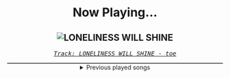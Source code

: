 <div align="center"> 
<h1>Now Playing...</h1>

![LONELINESS WILL SHINE](https://i.scdn.co/image/ab67616d00001e0280f03b5624069fe26418553d)
--
_<samp><a href="https://open.spotify.com/track/4Ieq7cQhnpdvxkRIALTT1D">Track: LONELINESS WILL SHINE - toe</a></samp>_

<div style="border: 1px #4B5054 solid"></div>
<details>
  <summary>
    Previous played songs
  </summary>
  <table>
    <thead>
      <tr>
        <th>
          Artist
        </th>
        <th>
          Song
        </th>
        <th>
          Link
        </th>
      </tr>
    </thead>
    <tbody>
      <tr><td>toe</td><td>LONELINESS WILL SHINE</td><td><a href="https://open.spotify.com/track/4Ieq7cQhnpdvxkRIALTT1D">https://open.spotify.com/track/4Ieq7cQhnpdvxkRIALTT1D</a></td></tr><tr><td>sakanaction</td><td>新宝島</td><td><a href="https://open.spotify.com/track/4a48lWUd64bZgHUDx0GZlj">https://open.spotify.com/track/4a48lWUd64bZgHUDx0GZlj</a></td></tr><tr><td>GLAY</td><td>Kaishin no ichigeki</td><td><a href="https://open.spotify.com/track/0NF0UyJFOydAnkf9P7cSNn">https://open.spotify.com/track/0NF0UyJFOydAnkf9P7cSNn</a></td></tr><tr><td>BLUE ENCOUNT</td><td>gifted</td><td><a href="https://open.spotify.com/track/5Ur9OxROZsfeBn82MRqFNI">https://open.spotify.com/track/5Ur9OxROZsfeBn82MRqFNI</a></td></tr><tr><td>MY FIRST STORY</td><td>夢幻</td><td><a href="https://open.spotify.com/track/2otdcgLtoowuQzlU0Cx827">https://open.spotify.com/track/2otdcgLtoowuQzlU0Cx827</a></td></tr><tr><td>Ichika Nito</td><td>Freak</td><td><a href="https://open.spotify.com/track/74HZxFDC35ZnyNVjpEorSy">https://open.spotify.com/track/74HZxFDC35ZnyNVjpEorSy</a></td></tr><tr><td>Crossfaith</td><td>Warriors</td><td><a href="https://open.spotify.com/track/6SiLb2AJVSRIv7EODUou2d">https://open.spotify.com/track/6SiLb2AJVSRIv7EODUou2d</a></td></tr><tr><td>coldrain</td><td>Vengeance</td><td><a href="https://open.spotify.com/track/1Jz6GFrsgtyVwQtIUiHYMw">https://open.spotify.com/track/1Jz6GFrsgtyVwQtIUiHYMw</a></td></tr><tr><td>Hitsujibungaku</td><td>more than words</td><td><a href="https://open.spotify.com/track/2kXER8pkjxDVQnlagpVJJw">https://open.spotify.com/track/2kXER8pkjxDVQnlagpVJJw</a></td></tr><tr><td>UNISON SQUARE GARDEN</td><td>アナザーワールドエンド</td><td><a href="https://open.spotify.com/track/3XkGAnx7i8OcFTIEcmVOUP">https://open.spotify.com/track/3XkGAnx7i8OcFTIEcmVOUP</a></td></tr><tr><td>Ling tosite sigure</td><td>Trrrrrrrrrrrrrrrrrrrue Lies</td><td><a href="https://open.spotify.com/track/7cYeQLqaEOENOG7liSwfay">https://open.spotify.com/track/7cYeQLqaEOENOG7liSwfay</a></td></tr><tr><td>Hitsujibungaku</td><td>Burning</td><td><a href="https://open.spotify.com/track/0DCUrM5omLum9e4UXCKhEM">https://open.spotify.com/track/0DCUrM5omLum9e4UXCKhEM</a></td></tr><tr><td>ONE OK ROCK</td><td>Delusion:All</td><td><a href="https://open.spotify.com/track/61f3iPQRIe0I6CSj7qJdi3">https://open.spotify.com/track/61f3iPQRIe0I6CSj7qJdi3</a></td></tr><tr><td>ASIAN KUNG-FU GENERATION</td><td>遥か彼方 (2024 ver.)</td><td><a href="https://open.spotify.com/track/0nRRROvaGtnxu3f5cmK0lq">https://open.spotify.com/track/0nRRROvaGtnxu3f5cmK0lq</a></td></tr><tr><td>Mister Misery</td><td>Haters</td><td><a href="https://open.spotify.com/track/31I91d5SGQt7hEyZgz8Ng3">https://open.spotify.com/track/31I91d5SGQt7hEyZgz8Ng3</a></td></tr><tr><td>Breaking Benjamin</td><td>Dear Agony</td><td><a href="https://open.spotify.com/track/0c3fJd2HRi6uHWgTljIae5">https://open.spotify.com/track/0c3fJd2HRi6uHWgTljIae5</a></td></tr><tr><td>Breaking Benjamin</td><td>Lights Out</td><td><a href="https://open.spotify.com/track/5aBknBm85rJp8fSWu2koV2">https://open.spotify.com/track/5aBknBm85rJp8fSWu2koV2</a></td></tr><tr><td>Breaking Benjamin</td><td>Anthem Of The Angels</td><td><a href="https://open.spotify.com/track/0qmmx55Ei3i75ViWcY6mEp">https://open.spotify.com/track/0qmmx55Ei3i75ViWcY6mEp</a></td></tr><tr><td>Breaking Benjamin</td><td>What Lies Beneath</td><td><a href="https://open.spotify.com/track/2DezzC1osZwVm3lxIRlrCe">https://open.spotify.com/track/2DezzC1osZwVm3lxIRlrCe</a></td></tr><tr><td>Breaking Benjamin</td><td>Hopeless</td><td><a href="https://open.spotify.com/track/2c2UTSuyPbEmxWyTOMwjON">https://open.spotify.com/track/2c2UTSuyPbEmxWyTOMwjON</a></td></tr>
    </tbody>
  </table>
</details>

</div>
